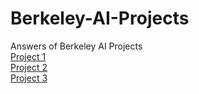 # Berkeley-AI-Projects
Answers of Berkeley AI Projects 
<br />
[Project 1](https://inst.eecs.berkeley.edu/~cs188/fa20/project1/)
<br />
[Project 2](https://inst.eecs.berkeley.edu/~cs188/fa20/project2/)
<br />
[Project 3](https://inst.eecs.berkeley.edu/~cs188/fa20/project3/)
